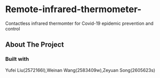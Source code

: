 # Remote-infrared-thermometer-
Contactless infrared thermomter for Covid-19 epidemic prevention and control
## About The Project
### Built with
Yufei Liu(2572166l),Weinan Wang(2583409w),Zeyuan Song(2605623s)
